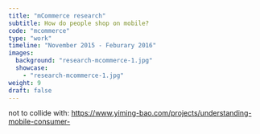 ```yaml
---
title: "mCommerce research"
subtitle: How do people shop on mobile?
code: "mcommerce"
type: "work"
timeline: "November 2015 - Feburary 2016"
images:
  background: "research-mcommerce-1.jpg"
  showcase: 
    - "research-mcommerce-1.jpg"
weight: 9
draft: false
---
```



not to collide with: https://www.yiming-bao.com/projects/understanding-mobile-consumer-